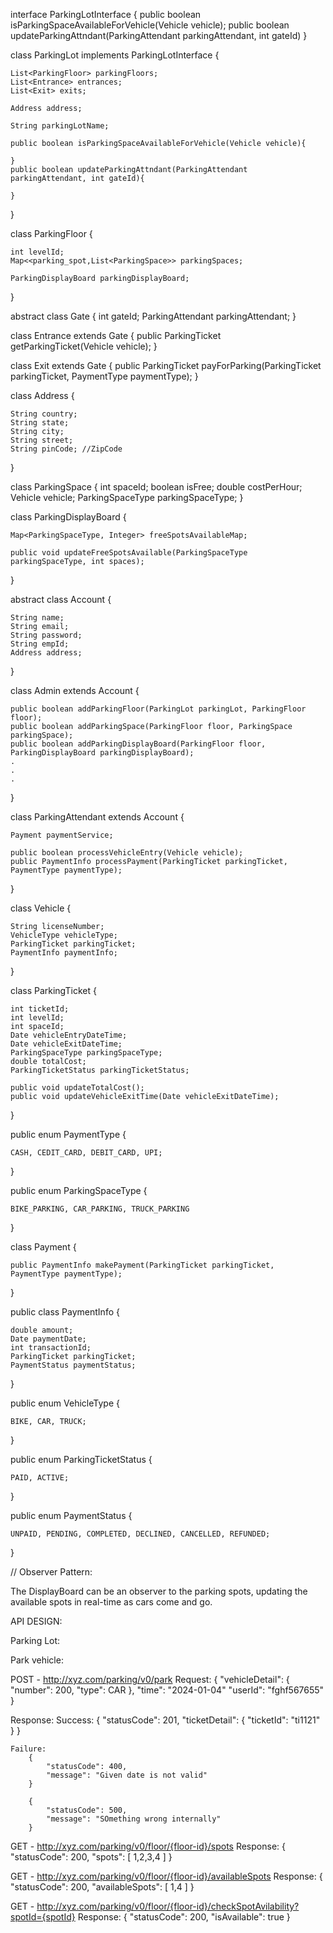
interface ParkingLotInterface {
    public boolean isParkingSpaceAvailableForVehicle(Vehicle vehicle);
	public boolean updateParkingAttndant(ParkingAttendant parkingAttendant, int gateId)
}

class ParkingLot implements ParkingLotInterface {
	
	List<ParkingFloor> parkingFloors;
	List<Entrance> entrances;
	List<Exit> exits;

	Address address; 

	String parkingLotName;

	public boolean isParkingSpaceAvailableForVehicle(Vehicle vehicle){

    }
	public boolean updateParkingAttndant(ParkingAttendant parkingAttendant, int gateId){

    }

}

class ParkingFloor {
	
	int levelId;
	Map<<parking_spot,List<ParkingSpace>> parkingSpaces;

	ParkingDisplayBoard parkingDisplayBoard;

}

abstract class Gate {
	int gateId;
	ParkingAttendant parkingAttendant;
}

class Entrance extends Gate {
	public ParkingTicket getParkingTicket(Vehicle vehicle);
}

class Exit extends Gate {
	public ParkingTicket payForParking(ParkingTicket parkingTicket, PaymentType paymentType);
}


class Address {

	String country;
	String state;
	String city;
	String street;
	String pinCode; //ZipCode
}

class ParkingSpace {
	int spaceId;
	boolean isFree;
	double costPerHour;
	Vehicle vehicle;
	ParkingSpaceType parkingSpaceType;
}

class ParkingDisplayBoard {

	Map<ParkingSpaceType, Integer> freeSpotsAvailableMap;

	public void updateFreeSpotsAvailable(ParkingSpaceType parkingSpaceType, int spaces);

}


abstract class Account {

	String name;
	String email;
	String password;
	String empId;
	Address address;

}

class Admin extends Account {

	public boolean addParkingFloor(ParkingLot parkingLot, ParkingFloor floor);
	public boolean addParkingSpace(ParkingFloor floor, ParkingSpace parkingSpace);
	public boolean addParkingDisplayBoard(ParkingFloor floor, ParkingDisplayBoard parkingDisplayBoard);
	.
	.
	.

}

class ParkingAttendant extends Account {

	Payment paymentService;

	public boolean processVehicleEntry(Vehicle vehicle);
	public PaymentInfo processPayment(ParkingTicket parkingTicket, PaymentType paymentType);

}

class Vehicle {
	
	String licenseNumber;
	VehicleType vehicleType;
	ParkingTicket parkingTicket;
	PaymentInfo paymentInfo;

}

class ParkingTicket {
	
	int ticketId;
	int levelId;
	int spaceId;
	Date vehicleEntryDateTime;
	Date vehicleExitDateTime;
	ParkingSpaceType parkingSpaceType;
	double totalCost;
	ParkingTicketStatus parkingTicketStatus;

	public void updateTotalCost();
	public void updateVehicleExitTime(Date vehicleExitDateTime);

} 

public enum PaymentType {

	CASH, CEDIT_CARD, DEBIT_CARD, UPI;
}

public enum ParkingSpaceType {
	
	BIKE_PARKING, CAR_PARKING, TRUCK_PARKING

}

class Payment {

	public PaymentInfo makePayment(ParkingTicket parkingTicket, PaymentType paymentType);
}

public class PaymentInfo {

	double amount;
	Date paymentDate;
	int transactionId;
	ParkingTicket parkingTicket;
	PaymentStatus paymentStatus;

}

public enum VehicleType {
	
	BIKE, CAR, TRUCK;
}

public enum ParkingTicketStatus {
	
	PAID, ACTIVE;
}

public enum PaymentStatus {

	UNPAID, PENDING, COMPLETED, DECLINED, CANCELLED, REFUNDED;

}


// Observer Pattern:

The DisplayBoard can be an observer to the parking spots, updating the available spots in real-time as cars come and go.

API DESIGN:

Parking Lot:

Park vehicle:


POST - http://xyz.com/parking/v0/park
Request: {
    "vehicleDetail": {
        "number": 200,
        "type": CAR
    },
    "time": "2024-01-04"
    "userId": "fghf567655"
}

Response: 
    Success:
        {
            "statusCode": 201,
            "ticketDetail": {
                "ticketId": "ti1121"
            }
        }

    Failure:
        {
            "statusCode": 400,
            "message": "Given date is not valid"
        }

        {
            "statusCode": 500,
            "message": "SOmething wrong internally"
        }

GET - http://xyz.com/parking/v0/floor/{floor-id}/spots
Response: {
    "statusCode": 200,
    "spots": [
        1,2,3,4
    ]
}


GET - http://xyz.com/parking/v0/floor/{floor-id}/availableSpots
Response: {
    "statusCode": 200,
    "availableSpots": [
        1,4
    ]
}


GET - http://xyz.com/parking/v0/floor/{floor-id}/checkSpotAvilability?spotId={spotId}
Response: {
    "statusCode": 200,
    "isAvailable": true
}